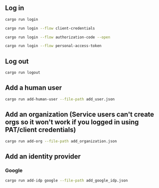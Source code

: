 ## Log in

```sh
cargo run login

cargo run login --flow client-credentials

cargo run login --flow authorization-code --open

cargo run login --flow personal-access-token
```

## Log out

```sh
cargo run logout
```

## Add a human user

```sh
cargo run add-human-user --file-path add_user.json
```

## Add an organization (Service users can't create orgs so it won't work if you logged in using PAT/client credentials)

```sh
cargo run add-org --file-path add_organization.json
```

## Add an identity provider

### Google

```sh
cargo run add-idp google --file-path add_google_idp.json
```
